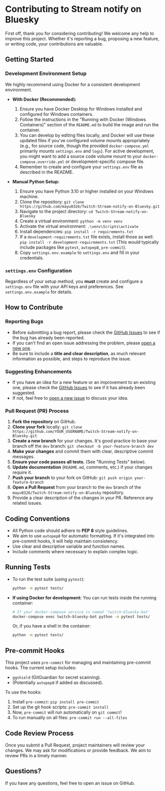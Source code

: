 # Contributing to Stream notify on Bluesky

First off, thank you for considering contributing! We welcome any help to improve this project. Whether it's reporting a bug, proposing a new feature, or writing code, your contributions are valuable.

## Getting Started

### Development Environment Setup

We highly recommend using Docker for a consistent development environment.

*   **With Docker (Recommended):**
    1.  Ensure you have Docker Desktop for Windows installed and configured for Windows containers.
    2.  Follow the instructions in the "Running with Docker (Windows Containers)" section of the `README.md` to build the image and run the container.
    3.  You can develop by editing files locally, and Docker will use these updated files if you've configured volume mounts appropriately (e.g., for source code, though the provided `docker-compose.yml` primarily mounts `settings.env` and `logs`). For active development, you might want to add a source code volume mount to your `docker-compose.override.yml` or development-specific compose file.
    4.  Remember to create and configure your `settings.env` file as described in the README.

*   **Manual Python Setup:**
    1.  Ensure you have Python 3.10 or higher installed on your Windows machine.
    2.  Clone the repository: `git clone https://github.com/mayu0326/Twitch-Stream-notify-on-Bluesky.git`
    3.  Navigate to the project directory: `cd Twitch-Stream-notify-on-Bluesky`
    4.  Create a virtual environment: `python -m venv venv`
    5.  Activate the virtual environment: `.\venv\Scripts\activate`
    6.  Install dependencies: `pip install -r requirements.txt`
    7.  If a `development-requirements.txt` file exists, install those as well: `pip install -r development-requirements.txt` (This would typically include packages like `pytest`, `autopep8`, `pre-commit`).
    8.  Copy `settings.env.example` to `settings.env` and fill in your credentials.

### `settings.env` Configuration
Regardless of your setup method, you **must** create and configure a `settings.env` file with your API keys and preferences. See `settings.env.example` for details.

## How to Contribute

### Reporting Bugs

*   Before submitting a bug report, please check the [GitHub Issues](https://github.com/mayu0326/Twitch-Stream-notify-on-Bluesky/issues) to see if the bug has already been reported.
*   If you can't find an open issue addressing the problem, please [open a new one](https://github.com/mayu0326/Twitch-Stream-notify-on-Bluesky/issues/new).
*   Be sure to include a **title and clear description**, as much relevant information as possible, and steps to reproduce the issue.

### Suggesting Enhancements

*   If you have an idea for a new feature or an improvement to an existing one, please check the [GitHub Issues](https://github.com/mayu0326/Twitch-Stream-notify-on-Bluesky/issues) to see if it has already been suggested.
*   If not, feel free to [open a new issue](https://github.com/mayu0326/Twitch-Stream-notify-on-Bluesky/issues/new) to discuss your idea.

### Pull Request (PR) Process

1.  **Fork the repository** on GitHub.
2.  **Clone your fork** locally: `git clone https://github.com/YOUR_USERNAME/Twitch-Stream-notify-on-Bluesky.git`
3.  **Create a new branch** for your changes. It's good practice to base your branch off the `dev` branch: `git checkout -b your-feature-branch dev`
4.  **Make your changes** and commit them with clear, descriptive commit messages.
5.  **Ensure your code passes all tests.** (See "Running Tests" below).
6.  **Update documentation** (`README.md`, comments, etc.) if your changes require it.
7.  **Push your branch** to your fork on GitHub: `git push origin your-feature-branch`
8.  **Open a Pull Request** from your branch to the `dev` branch of the `mayu0326/Twitch-Stream-notify-on-Bluesky` repository.
9.  Provide a clear description of the changes in your PR. Reference any related issues.

## Coding Conventions

*   All Python code should adhere to **PEP 8** style guidelines.
*   We aim to use `autopep8` for automatic formatting. If it's integrated into pre-commit hooks, it will help maintain consistency.
*   Use clear and descriptive variable and function names.
*   Include comments where necessary to explain complex logic.

## Running Tests

*   To run the test suite (using `pytest`):
    ```bash
    python -m pytest tests/
    ```
*   **If using Docker for development:**
    You can run tests inside the running container:
    ```bash
    # If your docker-compose service is named 'twitch-bluesky-bot'
    docker-compose exec twitch-bluesky-bot python -m pytest tests/
    ```
    Or, if you have a shell in the container:
    ```bash
    python -m pytest tests/
    ```

## Pre-commit Hooks

This project uses `pre-commit` for managing and maintaining pre-commit hooks.
The current setup includes:
*   `ggshield` (GitGuardian for secret scanning).
*   (Potentially `autopep8` if added as discussed).

To use the hooks:
1.  Install `pre-commit`: `pip install pre-commit`
2.  Set up the git hook scripts: `pre-commit install`
3.  Now, `pre-commit` will run automatically on `git commit`!
4.  To run manually on all files: `pre-commit run --all-files`

## Code Review Process

Once you submit a Pull Request, project maintainers will review your changes. We may ask for modifications or provide feedback. We aim to review PRs in a timely manner.

## Questions?

If you have any questions, feel free to open an issue on GitHub.
